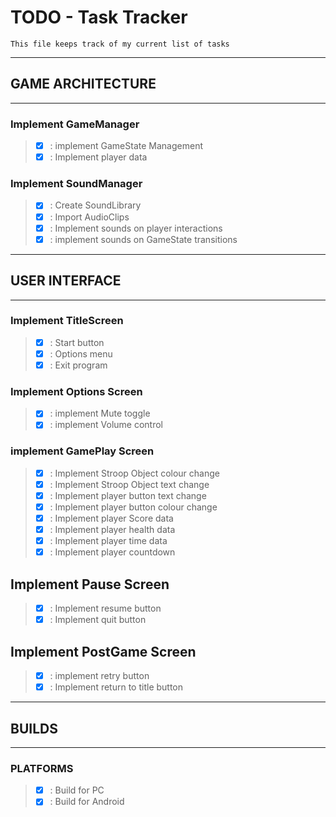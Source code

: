 # TODO - Task Tracker
    This file keeps track of my current list of tasks
---
## GAME ARCHITECTURE
---

### Implement GameManager 
> - [x] : implement GameState Management
> - [x] : Implement player data

### Implement SoundManager
> - [x] : Create SoundLibrary
> - [x] : Import AudioClips
> - [x] : Implement sounds on player interactions
> - [x] : implement sounds on GameState transitions

---
## USER INTERFACE
---

### Implement TitleScreen
> - [x] : Start button
> - [x] : Options menu
> - [x] : Exit program

### Implement Options Screen 
> - [x] : implement Mute toggle
> - [x] : implement Volume control

### implement GamePlay Screen 
> - [x] : Implement Stroop Object colour change
> - [x] : Implement Stroop Object text change
> - [x] : Implement player button text change
> - [x] : Implement player button colour change
> - [x] : Implement player Score data
> - [x] : Implement player health data 
> - [x] : Implement player time data
> - [x] : Implement player countdown

## Implement Pause Screen 
> - [x] : Implement resume button
> - [x] : Implement quit button

## Implement PostGame Screen
> - [x] : implement retry button
> - [x] : Implement return to title button 

---
## BUILDS
---

### PLATFORMS
> - [x] : Build for PC
> - [x] : Build for Android
